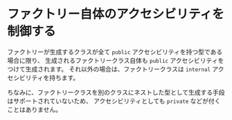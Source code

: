 # ファクトリー自体のアクセシビリティを制御する

ファクトリーが生成するクラスが全て `public` アクセシビリティを持つ型である場合に限り、
生成されるファクトリークラス自体も `public` アクセシビリティをつけて生成されます。
それ以外の場合は、ファクトリークラスは `internal` アクセシビリティを持ちます。

ちなみに、ファクトリークラスを別のクラスにネストした型として生成する手段はサポートされていないため、
アクセシビリティとしても `private` などが付くことはありません。
